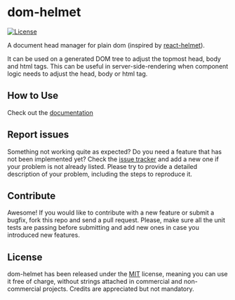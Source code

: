 # dom-helmet

[![License](https://img.shields.io/badge/License-MIT-blue.svg)](https://github.com/Lusito/tsx-dom/blob/master/LICENSE)

A document head manager for plain dom (inspired by [react-helmet](https://github.com/nfl/react-helmet)).

It can be used on a generated DOM tree to adjust the topmost head, body and html tags.
This can be useful in server-side-rendering when component logic needs to adjust the head, body or html tag.

## How to Use

Check out the [documentation](https://lusito.github.io/tsx-dom/dom-helmet/setup.html)

## Report issues

Something not working quite as expected? Do you need a feature that has not been implemented yet? Check the [issue tracker](https://github.com/Lusito/tsx-dom/issues) and add a new one if your problem is not already listed. Please try to provide a detailed description of your problem, including the steps to reproduce it.

## Contribute

Awesome! If you would like to contribute with a new feature or submit a bugfix, fork this repo and send a pull request. Please, make sure all the unit tests are passing before submitting and add new ones in case you introduced new features.

## License

dom-helmet has been released under the [MIT](https://github.com/Lusito/tsx-dom/blob/master/LICENSE) license, meaning you
can use it free of charge, without strings attached in commercial and non-commercial projects. Credits are appreciated but not mandatory.
